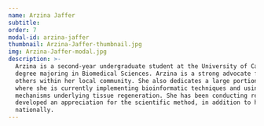 ```yaml
---
name: Arzina Jaffer
subtitle: 
order: 7
modal-id: arzina-jaffer
thumbnail: Arzina-Jaffer-thumbnail.jpg
img: Arzina-Jaffer-modal.jpg
description: >-
  Arzina is a second-year undergraduate student at the University of Calgary pursuing a Bachelor of Health Sciences
  degree majoring in Biomedical Sciences. Arzina is a strong advocate for equality and promoting the value of service to
  others within her local community. She also dedicates a large portion of her time engaging in biomedical research
  where she is currently implementing bioinformatic techniques and using sequencing technologies to understand the
  mechanisms underlying tissue regeneration. She has been conducting research since the age of 16 and over the years has
  developed an appreciation for the scientific method, in addition to having been able to share her research locally and
  nationally.
---
```

